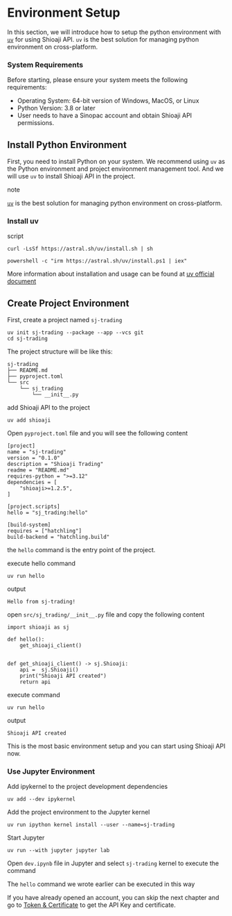 # Environment Setup

In this section, we will introduce how to setup the python environment with [`uv`](https://docs.astral.sh/uv/) for using Shioaji API. `uv` is the best solution for managing python environment on cross-platform.

### System Requirements

Before starting, please ensure your system meets the following requirements:

- Operating System: 64-bit version of Windows, MacOS, or Linux
- Python Version: 3.8 or later
- User needs to have a Sinopac account and obtain Shioaji API permissions.

## Install Python Environment

First, you need to install Python on your system. We recommend using `uv` as the Python environment and project environment management tool. And we will use `uv` to install Shioaji API in the project.

note

[`uv`](https://docs.astral.sh/uv/) is the best solution for managing python environment on cross-platform.

### Install uv

script

```
curl -LsSf https://astral.sh/uv/install.sh | sh

```

```
powershell -c "irm https://astral.sh/uv/install.ps1 | iex"

```

More information about installation and usage can be found at [uv official document](https://docs.astral.sh/uv/)

## Create Project Environment

First, create a project named `sj-trading`

```
uv init sj-trading --package --app --vcs git
cd sj-trading

```

The project structure will be like this:

```
sj-trading
├── README.md
├── pyproject.toml
└── src
    └── sj_trading
        └── __init__.py

```

add Shioaji API to the project

```
uv add shioaji

```

Open `pyproject.toml` file and you will see the following content

```
[project]
name = "sj-trading"
version = "0.1.0"
description = "Shioaji Trading"
readme = "README.md"
requires-python = ">=3.12"
dependencies = [
    "shioaji>=1.2.5",
]

[project.scripts]
hello = "sj_trading:hello"

[build-system]
requires = ["hatchling"]
build-backend = "hatchling.build"

```

the `hello` command is the entry point of the project.

execute hello command

```
uv run hello

```

output

```
Hello from sj-trading!

```

open `src/sj_trading/__init__.py` file and copy the following content

```
import shioaji as sj

def hello():
    get_shioaji_client()


def get_shioaji_client() -> sj.Shioaji:
    api =  sj.Shioaji()
    print("Shioaji API created")
    return api

```

execute command

```
uv run hello

```

output

```
Shioaji API created

```

This is the most basic environment setup and you can start using Shioaji API now.

### Use Jupyter Environment

Add ipykernel to the project development dependencies

```
uv add --dev ipykernel

```

Add the project environment to the Jupyter kernel

```
uv run ipython kernel install --user --name=sj-trading

```

Start Jupyter

```
uv run --with jupyter jupyter lab

```

Open `dev.ipynb` file in Jupyter and select `sj-trading` kernel to execute the command

The `hello` command we wrote earlier can be executed in this way

If you have already opened an account, you can skip the next chapter and go to [Token & Certificate](../tutor/prepare/token/) to get the API Key and certificate.
